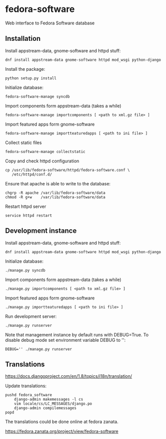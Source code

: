fedora-software
===============

Web interface to Fedora Software database


Installation
------------

Install appstream-data, gnome-software and httpd stuff:

    dnf install appstream-data gnome-software httpd mod_wsgi python-django

Install the package:

    python setup.py install

Initialize database:

    fedora-software-manage syncdb

Import components form appstream-data (takes a while)

    fedora-software-manage importcomponents [ <path to xml.gz file> ]

Import featured apps form gnome-software

    fedora-software-manage importteaturedapps [ <path to ini file> ]

Collect static files

    fedora-software-manage collectstatic

Copy and check httpd configuration

    cp /usr/lib/fedora-software/httpd/fedora-software.conf \
       /etc/httpd/conf.d/

Ensure that apache is able to write to the database:

    chgrp -R apache /var/lib/fedora-software/data
    chmod -R g+w    /var/lib/fedora-software/data

Restart httpd server

    service httpd restart


Development instance
--------------------

Install appstream-data, gnome-software and httpd stuff:

    dnf install appstream-data gnome-software httpd mod_wsgi python-django

Initialize database:

    ./manage.py syncdb

Import components form appstream-data (takes a while)

    ./manage.py importcomponents [ <path to xml.gz file> ]

Import featured apps form gnome-software

    ./manage.py importteaturedapps [ <path to ini file> ]

Run development server:

    ./manage.py runserver

Note that management instance by default runs with DEBUG=True.
To disable debug mode set environment variable DEBUG to '':

    DEBUG='' ./manage.py runserver


Translations
------------

https://docs.djangoproject.com/en/1.8/topics/i18n/translation/

Update translations:

    pushd fedora_software
        django-admin makemessages -l cs
        vim locale/cs/LC_MESSAGES/django.po
        django-admin compilemessages
    popd

The translations could be done online at fedora zanata.

https://fedora.zanata.org/project/view/fedora-software
